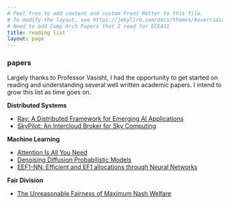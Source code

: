 ```yaml
---
# Feel free to add content and custom Front Matter to this file.
# To modify the layout, see https://jekyllrb.com/docs/themes/#overriding-theme-defaults
# Need to add Comp Arch Papers that I read for ECE411
title: reading list
layout: page
---
```

### papers
Largely thanks to Professor Vasisht, I had the opportunity to get started on reading and understanding several well written academic papers. I intend to grow this list as time goes on.

**Distributed Systems**
- [Ray: A Distributed Framework for Emerging AI Applications](https://www.usenix.org/system/files/osdi18-moritz.pdf)
- [SkyPilot: An Intercloud Broker for Sky Computing](https://www.usenix.org/system/files/nsdi23-yang-zongheng.pdf)

**Machine Learning**
- [Attention Is All You Need](https://arxiv.org/pdf/1706.03762)
- [Denoising Diffusion Probabilistic Models](https://arxiv.org/pdf/2006.11239)
- [EEF1-NN: Efficient and EF1 allocations through Neural Networks](https://arxiv.org/pdf/2112.05436)

**Fair Division**
- [The Unreasonable Fairness of Maximum Nash Welfare](https://www.cs.toronto.edu/~nisarg/papers/mnw.ec16.pdf)
